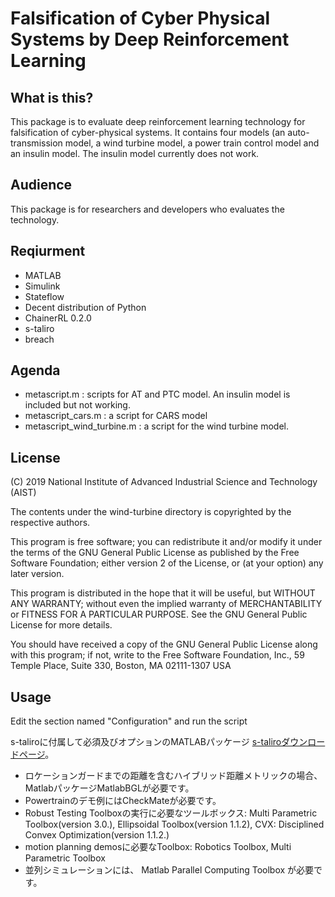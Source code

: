 # Falsification of Cyber Physical Systems by Deep Reinforcement Learning

## What is this?

This package is to evaluate deep reinforcement learning technology for falsification of cyber-physical systems.  It contains four models (an auto-transmission model, a wind turbine model, a power train control model and an insulin model.  The insulin model currently does not work.

## Audience

This package is for researchers and developers who evaluates the technology.

## Reqiurment

- MATLAB
- Simulink
- Stateflow
- Decent distribution of Python
- ChainerRL 0.2.0
- s-taliro
- breach

## Agenda

- metascript.m : scripts for AT and PTC model. An insulin model is included but not working.
- metascript_cars.m : a script for CARS model
- metascript_wind_turbine.m : a script for the wind turbine model.

## License

(C) 2019 National Institute of Advanced Industrial Science and Technology (AIST)

The contents under the wind-turbine directory is copyrighted by the respective authors.

This program is free software; you can redistribute it and/or modify it under the terms of the GNU General Public License as published by the Free Software Foundation; either version 2 of the License, or (at your option) any later version.                                    

This program is distributed in the hope that it will be useful, but WITHOUT ANY WARRANTY; without even the implied warranty of MERCHANTABILITY or FITNESS FOR A PARTICULAR PURPOSE.  See the GNU General Public License for more details.                           

You should have received a copy of the GNU General Public License along with this program; if not, write to the Free Software Foundation, Inc., 59 Temple Place, Suite 330, Boston, MA 02111-1307 USA

## Usage

Edit the section named "Configuration" and run the script

s-taliroに付属して必須及びオプションのMATLABパッケージ [s-taliroダウンロードページ](https://sites.google.com/a/asu.edu/s-taliro/s-taliro/download)。

- ロケーションガードまでの距離を含むハイブリッド距離メトリックの場合、MatlabパッケージMatlabBGLが必要です。
- Powertrainのデモ例にはCheckMateが必要です。
- Robust Testing Toolboxの実行に必要なツールボックス: Multi Parametric Toolbox(version 3.0.), Ellipsoidal Toolbox(version 1.1.2), CVX: Disciplined Convex Optimization(version 1.1.2.)
- motion planning demosに必要なToolbox: Robotics Toolbox, Multi Parametric Toolbox
- 並列シミュレーションには、  Matlab Parallel Computing Toolbox が必要です。
